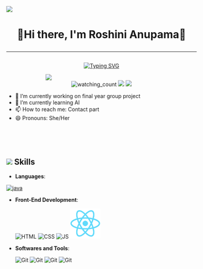 
![](https://github.com/halfrost/halfrost/blob/master/icons/header_.png)


<div align="center">
  
# 💫Hi there, I'm Roshini Anupama💫<hr>
[![Typing SVG](https://readme-typing-svg.herokuapp.com?font=Architects+Daughter&color=7AF79A&size=20&lines=Hey!+It's+Anupama!;I'm+a+Undergraduate+in+Software+engineering...;I'm+interested+in+Frontend+Developer;And+I'm+a+proud+GitHub+user)](https://git.io/typing-svg)

</div>
  <picture> <img align="right" src="https://mir-s3-cdn-cf.behance.net/project_modules/disp/601014116770475.6068beff4640a.gif" width = 400px></picture>
<p align="center">
  <img src="https://komarev.com/ghpvc/?username=AnupamaSPR&color=brightgreen" alt="watching_count" />
  <img src="https://img.shields.io/badge/Focus-Frontend%20Development-dodgerblue" />
  <img src="https://img.shields.io/badge/Languages-English-dodgerblue" />
</p>

- 🔭 I’m currently working on final year group project
- 🌱 I’m currently learning AI
- 📫 How to reach me: Contact part
- 😄 Pronouns: She/Her

<br><br><br>

## <img src="https://media2.giphy.com/media/QssGEmpkyEOhBCb7e1/giphy.gif?cid=ecf05e47a0n3gi1bfqntqmob8g9aid1oyj2wr3ds3mg700bl&rid=giphy.gif" width ="25"><b> Skills</b>

<p align="center">

- **Languages**:
    
<a href="https://www.java.com/en/" target="_blank" title ="java"> <img
            src="https://www.oracle.com/a/ocom/img/obic-java-cup.svg"
            alt="java" width="100" height="100" /> </a>  
- **Front-End Development**:

   <img src="https://user-images.githubusercontent.com/64439609/212556407-f122dc0e-901c-4df7-960f-29a3b52c5349.png" width="60" height="60" alt="HTML" />
   <img src="https://user-images.githubusercontent.com/64439609/212556203-47a51702-fec1-4275-bafb-6afdea15b092.png" width="60" height="60" alt="CSS" />
   <img src="https://user-images.githubusercontent.com/64439609/212556085-e6f8391a-6f25-43d5-8bfe-818167047cfb.png" width="60" height="60" alt="JS"/>
   <img src="https://github.com/devicons/devicon/blob/master/icons/react/react-original.svg" alt="React" width="80">



- **Softwares and Tools**:

    <img src="https://user-images.githubusercontent.com/64439609/212556685-de9a7c04-31b0-43b6-af39-7c82ac13b321.png" width="60" height="60" alt="Git"/>
    <img src="https://user-images.githubusercontent.com/64439609/212556741-81407849-82c8-4926-854f-820e8a644375.png" width="60" height="60" alt="Git"/>
    <img src="https://user-images.githubusercontent.com/64439609/212556816-5f39489d-6cee-4f1c-997f-4d30a391287c.png" width="60" height="60" alt="Git"/>
    <img src="https://user-images.githubusercontent.com/64439609/212556802-77a65ec1-aa71-4272-b603-1a57d1914678.png" width="60" height="60" alt="Git"/>



 

<br>
</p>

